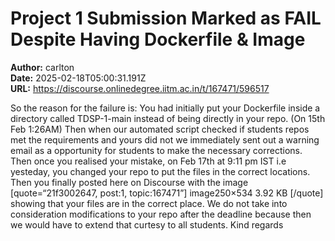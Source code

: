 # Project 1 Submission Marked as FAIL Despite Having Dockerfile & Image

**Author:** carlton  
**Date:** 2025-02-18T05:00:31.191Z  
**URL:** https://discourse.onlinedegree.iitm.ac.in/t/167471/596517

So the reason for the failure is:
You had initially put your Dockerfile inside a directory called TDSP-1-main instead of being directly in your repo. (On 15th Feb 1:26AM)
Then when our automated script checked if students repos met the requirements and yours did not we immediately sent out a warning email as a opportunity for students to make the necessary corrections.
Then once you realised your mistake, on Feb 17th at 9:11 pm IST i.e yesteday, you changed your repo to put the files in the correct locations.
Then you finally posted here on Discourse with the image [quote=“21f3002647, post:1, topic:167471”]
image250×534 3.92 KB
[/quote]
showing that your files are in the correct place.
We do not take into consideration modifications to your repo after the deadline because then we would have to extend that curtesy to all students.
Kind regards

